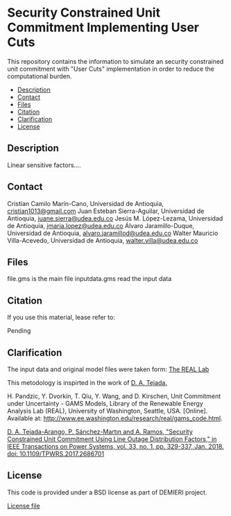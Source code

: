 # Security Constrained Unit Commitment Implementing User Cuts

This repository contains the information to simulate an security constrained unit commitment with "User Cuts" implementation in order to reduce the computational burden.

- [Description](#description)
- [Contact](#contact)
- [Files](#files)
- [Citation](#citation)
- [Clarification](#clarification)
- [License](#license)

## Description

Linear sensitive factors....

## Contact 

Cristian Camilo Marín-Cano, Universidad de Antioquia, cristian1013@gmail.com
Juan Esteban Sierra-Aguilar, Universidad de Antioquia, juane.sierra@udea.edu.co
Jesús M. López-Lezama, Universidad de Antioquia, jmaria.lopez@udea.edu.co
Álvaro Jaramillo-Duque, Universidad de Antioquia, alvaro.jaramillod@udea.edu.co
Walter Mauricio Villa-Acevedo, Universidad de Antioquia, walter.villa@udea.edu.co

## Files
file.gms is the main file
inputdata.gms read the input data

## Citation

If you use this material, lease refer to:

Pending

## Clarification

The input data and original model files were taken form: [The REAL Lab](https://labs.ece.uw.edu/real/gams_code.html)

This metodology is inspirted in the work of [D. A. Tejada.](http://ieeexplore.ieee.org/stamp/stamp.jsp?tp=&arnumber=7886335&isnumber=8231802)

H. Pandzic, Y. Dvorkin, T. Qiu, Y. Wang, and D. Kirschen, Unit Commitment under Uncertainty - GAMS Models, Library of the Renewable Energy Analysis Lab (REAL), University of Washington, Seattle, USA. [Online]. Available at: http://www.ee.washington.edu/research/real/gams_code.html.

[D. A. Tejada-Arango, P. Sánchez-Martın and A. Ramos, "Security Constrained Unit Commitment Using Line Outage Distribution Factors," in IEEE Transactions on Power Systems, vol. 33, no. 1, pp. 329-337, Jan. 2018.
doi: 10.1109/TPWRS.2017.2686701](http://ieeexplore.ieee.org/stamp/stamp.jsp?tp=&arnumber=7886335&isnumber=8231802)

## License

This code is provided under a BSD license as part of DEMIERI project.

[License file](../master/LICENSE)

